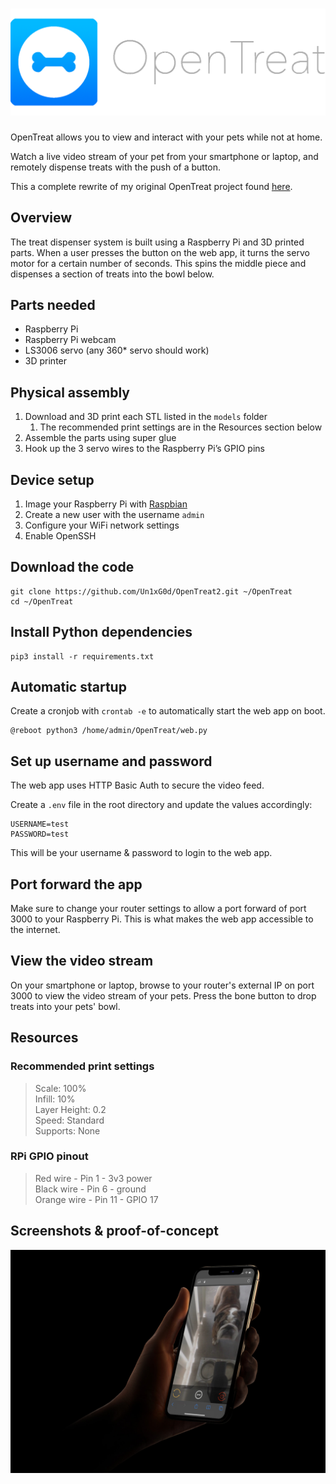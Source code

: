 <h1 align="center">
  <img src="https://github.com/Un1xG0d/OpenTreat2/blob/master/README/Icon-full.png">
</h1>

OpenTreat allows you to view and interact with your pets while not at home. 

Watch a live video stream of your pet from your smartphone or laptop, and remotely dispense treats with the push of a button.

This a complete rewrite of my original OpenTreat project found [here](https://github.com/Un1xG0d/OpenTreat).

## Overview
The treat dispenser system is built using a Raspberry Pi and 3D printed parts. When a user presses the button on the web app, it turns the servo motor for a certain number of seconds. This spins the middle piece and dispenses a section of treats into the bowl below.

## Parts needed
* Raspberry Pi
* Raspberry Pi webcam
* LS3006 servo (any 360* servo should work)
* 3D printer

## Physical assembly
1. Download and 3D print each STL listed in the `models` folder
	1. The recommended print settings are in the Resources section below
2. Assemble the parts using super glue
3. Hook up the 3 servo wires to the Raspberry Pi’s GPIO pins

## Device setup
1. Image your Raspberry Pi with [Raspbian](https://www.raspberrypi.com/software/)
2. Create a new user with the username `admin`
3. Configure your WiFi network settings
4. Enable OpenSSH

## Download the code
```
git clone https://github.com/Un1xG0d/OpenTreat2.git ~/OpenTreat
cd ~/OpenTreat
```

## Install Python dependencies
```
pip3 install -r requirements.txt
```

## Automatic startup
Create a cronjob with `crontab -e` to automatically start the web app on boot.

```
@reboot python3 /home/admin/OpenTreat/web.py
```

## Set up username and password
The web app uses HTTP Basic Auth to secure the video feed.

Create a `.env` file in the root directory and update the values accordingly:
```
USERNAME=test
PASSWORD=test
```

This will be your username & password to login to the web app.

## Port forward the app
Make sure to change your router settings to allow a port forward of port 3000 to your Raspberry Pi. This is what makes the web app accessible to the internet.

## View the video stream
On your smartphone or laptop, browse to your router's external IP on port 3000 to view the video stream of your pets. 
Press the bone button to drop treats into your pets' bowl.

## Resources
### Recommended print settings
> Scale: 100%  
> Infill: 10%  
> Layer Height: 0.2  
> Speed: Standard  
> Supports: None

### RPi GPIO pinout
> Red wire - Pin 1 - 3v3 power  
> Black wire - Pin 6 - ground  
> Orange wire - Pin 11 - GPIO 17  

## Screenshots & proof-of-concept
![](README/Mockup-1.png)
